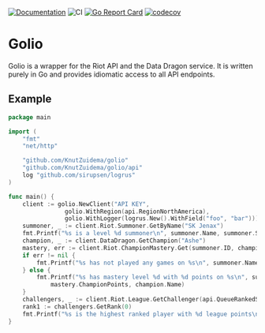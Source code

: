 [![Documentation](https://godoc.org/github.com/KnutZuidema/golio?status.svg)](https://godoc.org/github.com/KnutZuidema/golio)
![CI](https://github.com/KnutZuidema/golio/workflows/CI/badge.svg?branch=master)
[![Go Report Card](https://goreportcard.com/badge/github.com/KnutZuidema/golio)](https://goreportcard.com/report/github.com/KnutZuidema/golio)
[![codecov](https://codecov.io/gh/KnutZuidema/golio/branch/master/graph/badge.svg)](https://codecov.io/gh/KnutZuidema/golio)

# Golio

Golio is a wrapper for the Riot API and the Data Dragon service.
It is written purely in Go and provides idiomatic access to all
API endpoints.

## Example

```go
package main

import (
	"fmt"
	"net/http"

	"github.com/KnutZuidema/golio"
    "github.com/KnutZuidema/golio/api"
	log "github.com/sirupsen/logrus"
)

func main() {
	client := golio.NewClient("API KEY",
                golio.WithRegion(api.RegionNorthAmerica),
                golio.WithLogger(logrus.New().WithField("foo", "bar")))
	summoner, _ := client.Riot.Summoner.GetByName("SK Jenax")
	fmt.Printf("%s is a level %d summoner\n", summoner.Name, summoner.SummonerLevel)
	champion, _ := client.DataDragon.GetChampion("Ashe")
	mastery, err := client.Riot.ChampionMastery.Get(summoner.ID, champion.Key)
	if err != nil {
		fmt.Printf("%s has not played any games on %s\n", summoner.Name, champion.Name)
	} else {
		fmt.Printf("%s has mastery level %d with %d points on %s\n", summoner.Name, mastery.ChampionLevel,
			mastery.ChampionPoints, champion.Name)
	}
	challengers, _ := client.Riot.League.GetChallenger(api.QueueRankedSolo)
	rank1 := challengers.GetRank(0)
	fmt.Printf("%s is the highest ranked player with %d league points\n", rank1.SummonerName, rank1.LeaguePoints)
}
```
